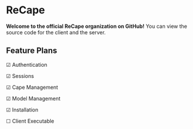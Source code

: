 # ReCape
**Welcome to the official ReCape organization on GitHub!** You can view the source code for the client and the server.

## Feature Plans
☑ Authentication

☑ Sessions

☑ Cape Management

☑ Model Management

☑ Installation

☐ Client Executable
